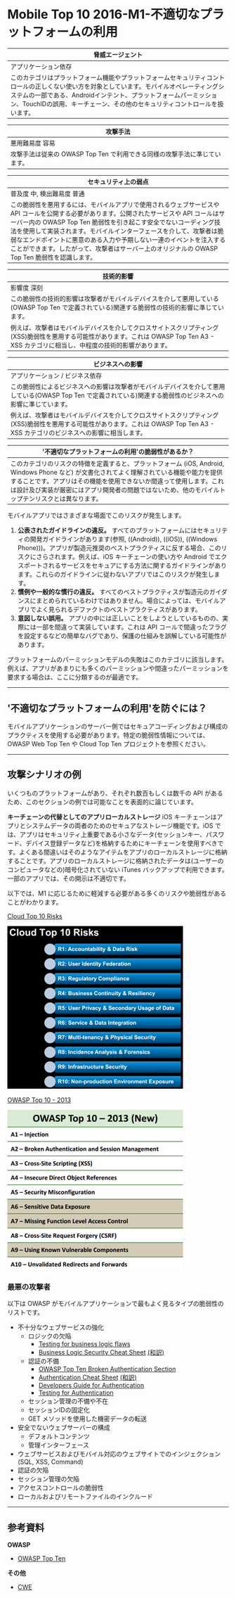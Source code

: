 # Mobile Top 10 2016-M1-不適切なプラットフォームの利用

| 脅威エージェント |
| --- |
| アプリケーション依存 |
| このカテゴリはプラットフォーム機能やプラットフォームセキュリティコントロールの正しくない使い方を対象としています。モバイルオペレーティングシステムの一部である、Androidインテント、プラットフォームパーミッション、TouchIDの誤用、キーチェーン、その他のセキュリティコントロールを扱います。 |

| 攻撃手法 |
| --- |
| 悪用難易度 容易 |
| 攻撃手法は従来の OWASP Top Ten で利用できる同様の攻撃手法に準じています。 |

| セキュリティ上の弱点 |
| --- |
| 普及度 中, 検出難易度 普通 |
| この脆弱性を悪用するには、モバイルアプリで使用されるウェブサービスや API コールを公開する必要があります。公開されたサービスや API コールはサーバー内の OWASP Top Ten 脆弱性を引き起こす安全でないコーディング技法を使用して実装されます。モバイルインターフェースを介して、攻撃者は脆弱なエンドポイントに悪意のある入力や予期しない一連のイベントを注入することができます。したがって、攻撃者はサーバー上のオリジナルの OWASP Top Ten 脆弱性を認識します。 |

| 技術的影響 |
| --- |
| 影響度 深刻 |
| この脆弱性の技術的影響は攻撃者がモバイルデバイスを介して悪用している(OWASP Top Ten で定義されている)関連する脆弱性の技術的影響に準じています。 |
| 例えば、攻撃者はモバイルデバイスを介してクロスサイトスクリプティング(XSS)脆弱性を悪用する可能性があります。これは OWASP Top Ten A3 - XSS カテゴリに相当し、中程度の技術的影響があります。 |

| ビジネスへの影響 |
| --- |
| アプリケーション / ビジネス依存 |
| この脆弱性によるビジネスへの影響は攻撃者がモバイルデバイスを介して悪用している(OWASP Top Ten で定義されている)関連する脆弱性のビジネスへの影響に準じています。 |
| 例えば、攻撃者はモバイルデバイスを介してクロスサイトスクリプティング(XSS)脆弱性を悪用する可能性があります。これは OWASP Top Ten A3 - XSS カテゴリのビジネスへの影響に相当します。 |

| &#39;不適切なプラットフォームの利用&#39;の脆弱性があるか？ |
| --- |
| このカテゴリのリスクの特徴を定義すると、プラットフォーム (iOS, Android, Windows Phone など) が文書化されてよく理解されている機能や能力を提供することです。アプリはその機能を使用できないか間違って使用します。これは設計及び実装が厳密にはアプリ開発者の問題ではないため、他のモバイルトップテンリスクとは異なります。 |

モバイルアプリではさまざまな場面でこのリスクが発生します。

1. **公表されたガイドラインの違反。** すべてのプラットフォームにはセキュリティの開発ガイドラインがあります(参照, ((Android)), ((iOS)), ((Windows Phone)))。アプリが製造元推奨のベストプラクティスに反する場合、このリスクにさらされます。例えば、iOS キーチェーンの使い方や Android でエクスポートされるサービスをセキュアにする方法に関するガイドラインがあります。これらのガイドラインに従わないアプリではこのリスクが発生します。
1. **慣例や一般的な慣行の違反。** すべてのベストプラクティスが製造元のガイダンスにまとめられているわけではありません。場合によっては、モバイルアプリでよく見られるデファクトのベストプラクティスがあります。
1. **意図しない誤用。** アプリの中には正しいことをしようとしているものの、実際には一部を間違って実装しています。これは API コールで間違ったフラグを設定するなどの簡単なバグであり、保護の仕組みを誤解している可能性があります。

プラットフォームのパーミッションモデルの失敗はこのカテゴリに該当します。例えば、アプリがあまりにも多くのパーミッションや間違ったパーミッションを要求する場合は、ここに分類するのが最適です。

---

## &#39;不適切なプラットフォームの利用&#39;を防ぐには？

モバイルアプリケーションのサーバー側ではセキュアコーディングおよび構成のプラクティスを使用する必要があります。特定の脆弱性情報については、OWASP Web Top Ten や Cloud Top Ten プロジェクトを参照ください。

---

## 攻撃シナリオの例

いくつものプラットフォームがあり、それぞれ数百もしくは数千の API があるため、このセクションの例では可能なことを表面的に論じています。

**キーチェーンの代替としてのアプリローカルストレージ**
iOS キーチェーンはアプリとシステムデータの両者のためのセキュアなストレージ機能です。iOS では、アプリはセキュリティ上重要である小さなデータ(セッションキー、パスワード、デバイス登録データなど)を格納するためにキーチェーンを使用すべきです。よくある間違いはそのようなアイテムをアプリのローカルストレージに格納することです。アプリのローカルストレージに格納されたデータは(ユーザーのコンピュータなどの)暗号化されていない iTunes バックアップで利用できます。一部のアプリでは、その開示は不適切です。

以下では、M1 に応じるために軽減する必要がある多くのリスクや脆弱性があることがわかります。

[Cloud Top 10 Risks](https://www.owasp.org/index.php/Category:OWASP_Cloud_%E2%80%90_10_Project)

![Cloud Top 10 Risks](images/400px-CloudTT_thum.png)

[OWASP Top 10 - 2013](https://www.owasp.org/index.php/Category:OWASP_Top_Ten_Project)

![OWASP Top 10 - 2013](images/400px-WebTT_thumb.png)

### 最悪の攻撃者

以下は OWASP がモバイルアプリケーションで最もよく見るタイプの脆弱性のリストです。

- 不十分なウェブサービスの強化
  - ロジックの欠陥
    - [Testing for business logic flaws](https://www.owasp.org/index.php/Testing_for_business_logic_%28OWASP-BL-001%29)
    - [Business Logic Security Cheat Sheet](https://www.owasp.org/index.php/Business_Logic_Security_Cheat_Sheet) [(和訳)](https://jpcertcc.github.io/OWASPdocuments/CheatSheets/BusinessLogicSecurity.html)
  - 認証の不備
    - [OWASP Top Ten Broken Authentication Section](https://www.owasp.org/index.php/Top_10_2013-A2-Broken_Authentication_and_Session_Management)
    - [Authentication Cheat Sheet](https://www.owasp.org/index.php/Authentication_Cheat_Sheet) [(和訳)](https://jpcertcc.github.io/OWASPdocuments/CheatSheets/Authentication.html)
    - [Developers Guide for Authentication](https://www.owasp.org/index.php/Guide_to_Authentication)
    - [Testing for Authentication](https://www.owasp.org/index.php/Testing_for_authentication)
  - セッション管理の不備や不在
  - セッションIDの固定化
  - GET メソッドを使用した機密データの転送
- 安全でないウェブサーバーの構成
  - デフォルトコンテンツ
  - 管理インターフェース
- ウェブサービスおよびモバイル対応のウェブサイトでのインジェクション (SQL, XSS, Command)
- 認証の欠陥
- セッション管理の欠陥
- アクセスコントロールの脆弱性
- ローカルおよびリモートファイルのインクルード

---

## 参考資料

**OWASP**

- [OWASP Top Ten](https://www.owasp.org/index.php/OWASP_Top_Ten)

**その他**

- [CWE](http://cwe.mitre.org/)

